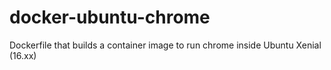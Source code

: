 # docker-ubuntu-chrome
Dockerfile that builds a container image to run chrome inside Ubuntu Xenial (16.xx)
